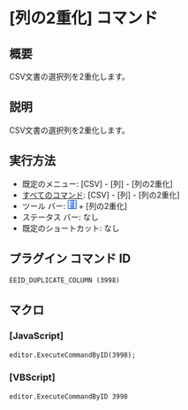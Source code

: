 # \[列の2重化\] コマンド

## 概要

CSV文書の選択列を2重化します。

## 説明

CSV文書の選択列を2重化します。

## 実行方法

- 既定のメニュー: \[CSV\] - \[列\] - \[列の2重化\]
- [すべてのコマンド](../../glossary/allcommands): \[CSV\] - \[列\] - \[列の2重化\]
- ツール バー: ![](../../images/columns_separators.gif) \+ \[列の2重化\]
- ステータス バー: なし
- 既定のショートカット: なし

## プラグイン コマンド ID

```
EEID_DUPLICATE_COLUMN (3998)
```

## マクロ

### \[JavaScript\]

```
editor.ExecuteCommandByID(3998);
```

### \[VBScript\]

```
editor.ExecuteCommandByID 3998
```
